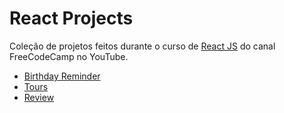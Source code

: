 # React Projects

Coleção de projetos feitos durante o curso de [React JS](https://www.youtube.com/watch?v=a_7Z7C_JCyo&t=4825s&ab_channel=freeCodeCamp.org) do canal FreeCodeCamp no YouTube.

- [Birthday Reminder](https://github.com/Luciana-Santos/react-projects/tree/main/birthday-reminder)
- [Tours](https://github.com/Luciana-Santos/react-projects/tree/main/tours)
- [Review](https://github.com/Luciana-Santos/react-projects/tree/main/review)

